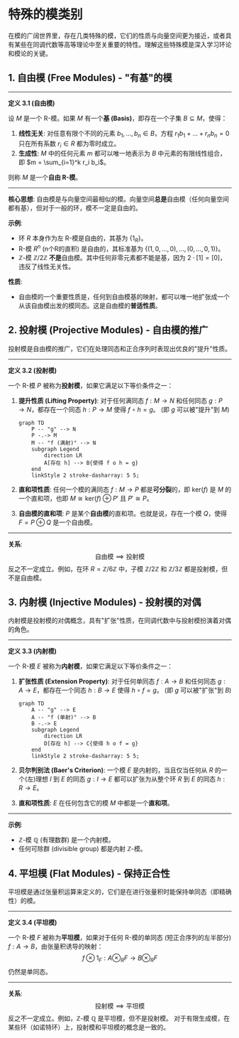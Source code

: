 # 特殊的模类别

在模的广阔世界里，存在几类特殊的模，它们的性质与向量空间更为接近，或者具有某些在同调代数等高等理论中至关重要的特性。理解这些特殊模是深入学习环论和模论的关键。

## 1. 自由模 (Free Modules) - "有基"的模

---
**定义 3.1 (自由模)**

设 $M$ 是一个 R-模。如果 $M$ 有一个**基 (Basis)**，即存在一个子集 $B \subseteq M$，使得：

1. **线性无关**: 对任意有限个不同的元素 $b_1, \dots, b_n \in B$，方程 $r_1 b_1 + \dots + r_n b_n = 0$ 只在所有系数 $r_i \in R$ 都为零时成立。
2. **生成性**: $M$ 中的任何元素 $m$ 都可以唯一地表示为 $B$ 中元素的有限线性组合，即 $m = \sum_{i=1}^k r_i b_i$。

则称 $M$ 是一个**自由 R-模**。

---

**核心思想**: 自由模是与向量空间最相似的模。向量空间**总是**自由模（任何向量空间都有基），但对于一般的环，模不一定是自由的。

**示例**:

- 环 $R$ 本身作为左 R-模是自由的，其基为 $\{1_R\}$。
- R-模 $R^n$ (n个R的直积) 是自由的，其标准基为 $\{(1,0,\dots,0), \dots, (0,\dots,0,1)\}$。
- $\mathbb{Z}$-模 $\mathbb{Z}/2\mathbb{Z}$ **不是**自由模。其中任何非零元素都不能是基，因为 $2 \cdot [1] = [0]$，违反了线性无关性。

**性质**:

- 自由模的一个重要性质是，任何到自由模基的映射，都可以唯一地扩张成一个从该自由模出发的模同态。这是自由模的**普适性质**。

## 2. 投射模 (Projective Modules) - 自由模的推广

投射模是自由模的推广，它们在处理同态和正合序列时表现出优良的"提升"性质。

---
**定义 3.2 (投射模)**

一个 R-模 $P$ 被称为**投射模**，如果它满足以下等价条件之一：

1. **提升性质 (Lifting Property)**: 对于任何满同态 $f: M \to N$ 和任何同态 $g: P \to N$，都存在一个同态 $h: P \to M$ 使得 $f \circ h = g$。 (即 $g$ 可以被"提升"到 $M$)

    ```mermaid
    graph TD
        P -- "g" --> N
        P -.-> M
        M -- "f (满射)" --> N
        subgraph Legend
            direction LR
            A[存在 h] --> B{使得 f o h = g}
        end
        linkStyle 2 stroke-dasharray: 5 5;
    ```

2. **直和项性质**: 任何一个模的满同态 $f: M \to P$ 都是**可分裂**的，即 $\text{ker}(f)$ 是 $M$ 的一个直和项，也即 $M \cong \text{ker}(f) \oplus P'$ 且 $P' \cong P$。
3. **自由模的直和项**: $P$ 是某个**自由模**的直和项。也就是说，存在一个模 $Q$，使得 $F = P \oplus Q$ 是一个自由模。

---

**关系**:
$$ \text{自由模} \implies \text{投射模} $$
反之不一定成立。例如，在环 $R = \mathbb{Z}/6\mathbb{Z}$ 中，子模 $\mathbb{Z}/2\mathbb{Z}$ 和 $\mathbb{Z}/3\mathbb{Z}$ 都是投射模，但不是自由模。

## 3. 内射模 (Injective Modules) - 投射模的对偶

内射模是投射模的对偶概念，具有"扩张"性质，在同调代数中与投射模扮演着对偶的角色。

---
**定义 3.3 (内射模)**

一个 R-模 $E$ 被称为**内射模**，如果它满足以下等价条件之一：

1. **扩张性质 (Extension Property)**: 对于任何单同态 $f: A \to B$ 和任何同态 $g: A \to E$，都存在一个同态 $h: B \to E$ 使得 $h \circ f = g$。 (即 $g$ 可以被"扩张"到 $B$)

    ```mermaid
    graph TD
        A -- "g" --> E
        A -- "f (单射)" --> B
        B -.-> E
        subgraph Legend
            direction LR
            D[存在 h] --> C{使得 h o f = g}
        end
        linkStyle 2 stroke-dasharray: 5 5;
    ```

2. **贝尔判别法 (Baer's Criterion)**: 一个模 $E$ 是内射的，当且仅当任何从 $R$ 的一个(左)理想 $I$ 到 $E$ 的同态 $g: I \to E$ 都可以扩张为从整个环 $R$ 到 $E$ 的同态 $h: R \to E$。
3. **直和项性质**: $E$ 在任何包含它的模 $M$ 中都是一个**直和项**。

---

**示例**:

- $\mathbb{Z}$-模 $\mathbb{Q}$ (有理数群) 是一个内射模。
- 任何可除群 (divisible group) 都是内射 $\mathbb{Z}$-模。

## 4. 平坦模 (Flat Modules) - 保持正合性

平坦模是通过张量积运算来定义的，它们是在进行张量积时能保持单同态（即精确性）的模。

---
**定义 3.4 (平坦模)**

一个 R-模 $F$ 被称为**平坦模**，如果对于任何 R-模的单同态 (短正合序列的左半部分) $f: A \to B$，由张量积诱导的映射：
$$ f \otimes 1_F: A \otimes_R F \to B \otimes_R F $$
仍然是单同态。

---

**关系**:
$$ \text{投射模} \implies \text{平坦模} $$
反之不一定成立。例如，$\mathbb{Z}$-模 $\mathbb{Q}$ 是平坦模，但不是投射模。
对于有限生成模，在某些环（如诺特环）上，投射模和平坦模的概念是一致的。
